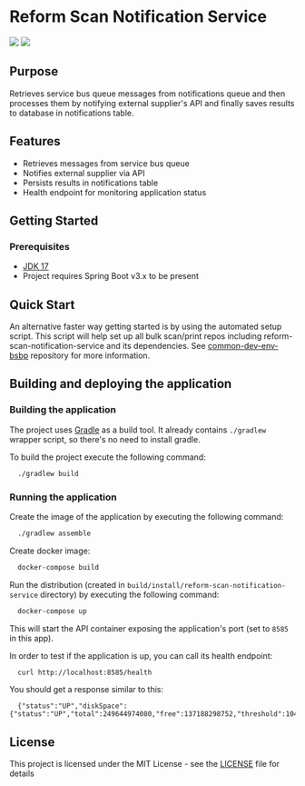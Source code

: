 # Reform Scan Notification Service

![](https://github.com/hmcts/reform-scan-notification-service/workflows/CI/badge.svg)
[![](https://github.com/hmcts/reform-scan-notification-service/workflows/Publish%20Swagger%20Specs/badge.svg)](https://hmcts.github.io/reform-api-docs/swagger.html?url=https://hmcts.github.io/reform-api-docs/specs/reform-scan-notification-service.json)

## Purpose

Retrieves service bus queue messages from notifications queue and then processes them by notifying external supplier's API and finally saves results to database in notifications table.

## Features
  - Retrieves messages from service bus queue
  - Notifies external supplier via API
  - Persists results in notifications table
  - Health endpoint for monitoring application status

## Getting Started
### Prerequisites

- [JDK 17](https://www.oracle.com/java)
- Project requires Spring Boot v3.x to be present

## Quick Start
An alternative faster way getting started is by using the automated setup script. This script will help set up all
bulk scan/print repos including reform-scan-notification-service and its dependencies.
See [common-dev-env-bsbp](https://github.com/hmcts/common-dev-env-bsbp) repository for more information.

## Building and deploying the application

### Building the application

The project uses [Gradle](https://gradle.org) as a build tool. It already contains
`./gradlew` wrapper script, so there's no need to install gradle.

To build the project execute the following command:

```bash
  ./gradlew build
```

### Running the application

Create the image of the application by executing the following command:

```bash
  ./gradlew assemble
```

Create docker image:

```bash
  docker-compose build
```

Run the distribution (created in `build/install/reform-scan-notification-service` directory)
by executing the following command:

```bash
  docker-compose up
```

This will start the API container exposing the application's port
(set to `8585` in this app).

In order to test if the application is up, you can call its health endpoint:

```bash
  curl http://localhost:8585/health
```

You should get a response similar to this:

```
  {"status":"UP","diskSpace":{"status":"UP","total":249644974080,"free":137188298752,"threshold":10485760}}
```

## License

This project is licensed under the MIT License - see the [LICENSE](LICENSE) file for details

